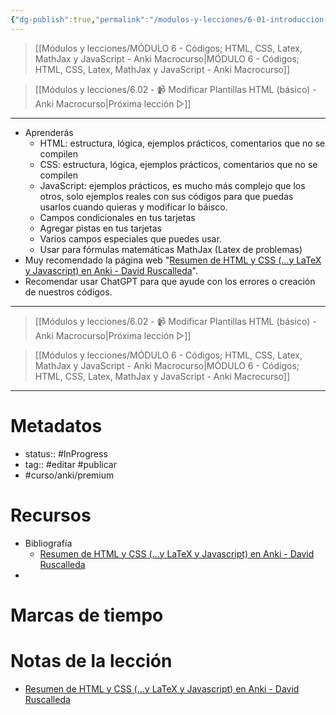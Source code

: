 ```yaml
---
{"dg-publish":true,"permalink":"/modulos-y-lecciones/6-01-introduccion-al-modulo-6-anki-macrocurso/","noteIcon":"","updated":"2024-05-22T13:35:12.037+02:00"}
---
```



> [[Módulos y lecciones/MÓDULO 6 - Códigos; HTML, CSS, Latex, MathJax y JavaScript - Anki Macrocurso\|MÓDULO 6 - Códigos; HTML, CSS, Latex, MathJax y JavaScript - Anki Macrocurso]]

> [[Módulos y lecciones/6.02 - 📹 Modificar Plantillas HTML (básico) - Anki Macrocurso\|Próxima lección ▷]]

---

- Aprenderás
	- HTML: estructura, lógica, ejemplos prácticos, comentarios que no se compilen
	- CSS: estructura, lógica, ejemplos prácticos, comentarios que no se compilen
	- JavaScript: ejemplos prácticos, es mucho más complejo que los otros, solo ejemplos reales con sus códigos para que puedas usarlos cuando quieras y modificar lo báisco.
	- Campos condicionales en tus tarjetas
	- Agregar pistas en tus tarjetas
	- Varios campos especiales que puedes usar.
	- Usar para fórmulas matemáticas MathJax (Latex de problemas)
- Muy recomendado la página web "[Resumen de HTML y CSS (...y LaTeX y Javascript) en Anki - David Ruscalleda](https://www.davidrusca.com/anki/code/)".
- Recomendar usar ChatGPT para que ayude con los errores o creación de nuestros códigos.

---

> [[Módulos y lecciones/6.02 - 📹 Modificar Plantillas HTML (básico) - Anki Macrocurso\|Próxima lección ▷]]

> [[Módulos y lecciones/MÓDULO 6 - Códigos; HTML, CSS, Latex, MathJax y JavaScript - Anki Macrocurso\|MÓDULO 6 - Códigos; HTML, CSS, Latex, MathJax y JavaScript - Anki Macrocurso]]

---

# Metadatos
- status:: #InProgress  
- tag:: #editar #publicar 
- #curso/anki/premium

# Recursos
- Bibliografía
	- [Resumen de HTML y CSS (...y LaTeX y Javascript) en Anki - David Ruscalleda](https://www.davidrusca.com/anki/code/)
- 

# Marcas de tiempo


# Notas de la lección
- [Resumen de HTML y CSS (...y LaTeX y Javascript) en Anki - David Ruscalleda](https://www.davidrusca.com/anki/code/)